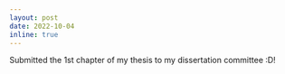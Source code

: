 ```yaml
---
layout: post
date: 2022-10-04
inline: true
---
```


Submitted the 1st chapter of my thesis to my dissertation committee :D!
